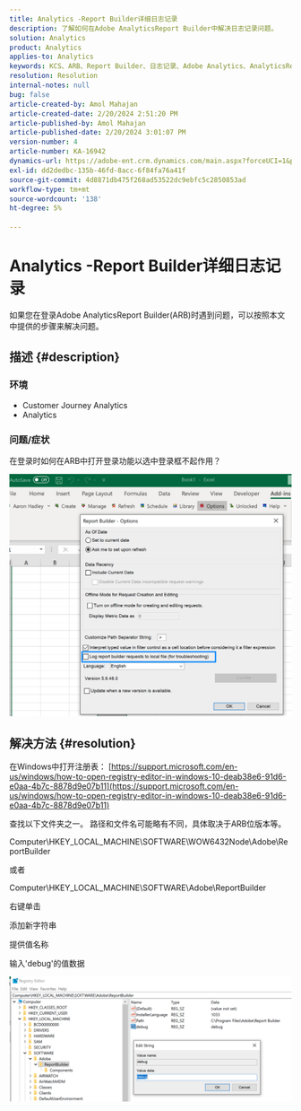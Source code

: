 ```yaml
---
title: Analytics -Report Builder详细日志记录
description: 了解如何在Adobe AnalyticsReport Builder中解决日志记录问题。
solution: Analytics
product: Analytics
applies-to: Analytics
keywords: KCS、ARB、Report Builder、日志记录、Adobe Analytics、AnalyticsReport Builder
resolution: Resolution
internal-notes: null
bug: false
article-created-by: Amol Mahajan
article-created-date: 2/20/2024 2:51:20 PM
article-published-by: Amol Mahajan
article-published-date: 2/20/2024 3:01:07 PM
version-number: 4
article-number: KA-16942
dynamics-url: https://adobe-ent.crm.dynamics.com/main.aspx?forceUCI=1&pagetype=entityrecord&etn=knowledgearticle&id=8cb36b7f-ffcf-ee11-9079-6045bd0065b6
exl-id: dd2dedbc-135b-46fd-8acc-6f84fa76a41f
source-git-commit: 4d8871db475f268ad53522dc9ebfc5c2850853ad
workflow-type: tm+mt
source-wordcount: '138'
ht-degree: 5%

---
```


# Analytics -Report Builder详细日志记录


如果您在登录Adobe AnalyticsReport Builder(ARB)时遇到问题，可以按照本文中提供的步骤来解决问题。

## 描述 {#description}


### <b>环境</b>

- Customer Journey Analytics
- Analytics




### <b>问题/症状</b>

在登录时如何在ARB中打开登录功能以选中登录框不起作用？



![](assets/___8db36b7f-ffcf-ee11-9079-6045bd0065b6___.png)


## 解决方法 {#resolution}




在Windows中打开注册表： [https://support.microsoft.com/en-us/windows/how-to-open-registry-editor-in-windows-10-deab38e6-91d6-e0aa-4b7c-8878d9e07b11](https://support.microsoft.com/en-us/windows/how-to-open-registry-editor-in-windows-10-deab38e6-91d6-e0aa-4b7c-8878d9e07b11)

查找以下文件夹之一。 路径和文件名可能略有不同，具体取决于ARB位版本等。

Computer\HKEY_LOCAL_MACHINE\SOFTWARE\WOW6432Node\Adobe\ReportBuilder

或者

Computer\HKEY_LOCAL_MACHINE\SOFTWARE\Adobe\ReportBuilder

右键单击

添加新字符串

提供值名称

输入&#39;debug&#39;的值数据

![](assets/066ee289-0b9e-eb11-b1ac-000d3a3684a8.png)
